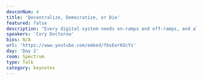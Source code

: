 ```yaml
---
devconNum: 4
title: 'Decentralize, Democratize, or Die'
featured: false
description: "Every digital system needs on-ramps and off-ramps, and all of those ramps are connected to the real world, where real governments make real policies that determine whether and how your digital tools will work. Policies don't occur in a vacuum. Bad policies are sometimes the result of confusion or negligence, but more often they're the result of corruption, where dominant incumbents figure out how to put their thumbs on the scales to maintain their dominance and crush upstarts who oppose them. The more centralized an industry is, the easier it is for its dominant players to collude to achieve their common policy goals. Centralization is corruption's handmaiden.Democratic processes produce good governance. Without good governance, all bets are off: from information security to privacy, the game will always be rigged. And that's the conundrum: to get good policy, we need to decentralize. To attain decentralization, we need good policy.There's a lot at stake: the internet is more concentrated that at anytime in its young life, and it is growing to encompass every field of human endeavor. Getting tech policy right is the prerequisite for addressing the most pressing problems of our times, from climate change to inequality to xenophobia and racial and gender bias."
speakers: 'Cory Doctorow'
bios: N/A
url: 'https://www.youtube.com/embed/fbvEerKOcYs'
day: 'Day 2'
room: Spectrum
type: Talk
category: keynotes
---
```


